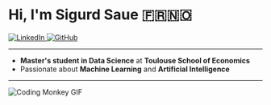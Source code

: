 # Hi, I'm **Sigurd Saue** 🇫🇷🇳🇴

<p>
  <a href="https://www.linkedin.com/in/sigurd-saue-197243207/" target="_blank">
    <img alt="LinkedIn" src="https://img.shields.io/badge/linkedin-%230077B5.svg?&style=for-the-badge&logo=linkedin&logoColor=white" />
  </a>
  <a href="https://github.com/SigurdST" target="_blank">
    <img alt="GitHub" src="https://img.shields.io/badge/GitHub-%2312100E.svg?&style=for-the-badge&logo=Github&logoColor=white" />
  </a>
</p>

---

- **Master's student in Data Science** at **Toulouse School of Economics**
- Passionate about **Machine Learning** and **Artificial Intelligence**

---

![Coding Monkey GIF](https://media.giphy.com/media/JqmupuTVZYaQX5s094/giphy.gif)
